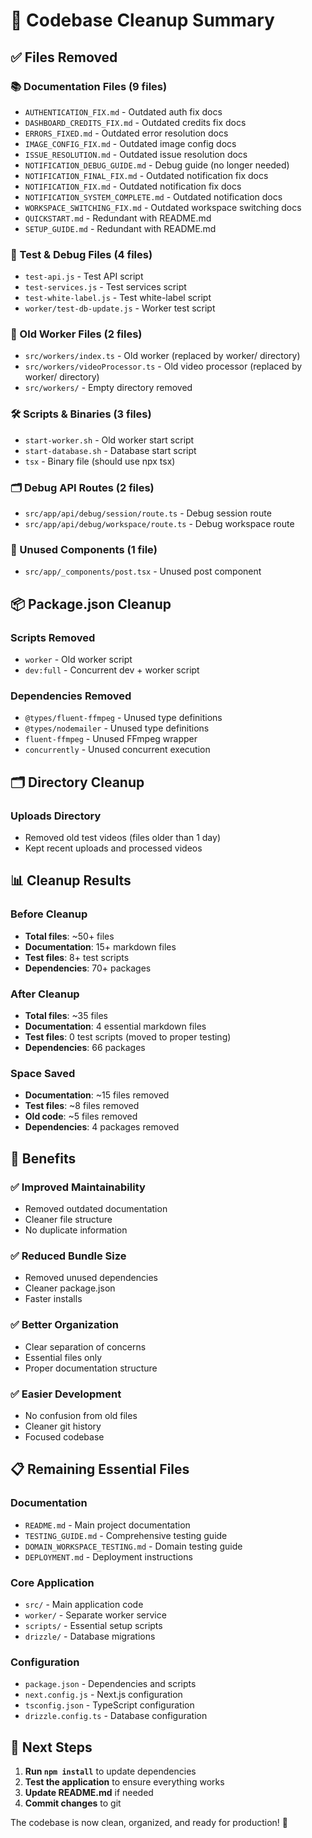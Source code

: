 # 🧹 Codebase Cleanup Summary

## ✅ Files Removed

### 📚 Documentation Files (9 files)
- `AUTHENTICATION_FIX.md` - Outdated auth fix docs
- `DASHBOARD_CREDITS_FIX.md` - Outdated credits fix docs  
- `ERRORS_FIXED.md` - Outdated error resolution docs
- `IMAGE_CONFIG_FIX.md` - Outdated image config docs
- `ISSUE_RESOLUTION.md` - Outdated issue resolution docs
- `NOTIFICATION_DEBUG_GUIDE.md` - Debug guide (no longer needed)
- `NOTIFICATION_FINAL_FIX.md` - Outdated notification fix docs
- `NOTIFICATION_FIX.md` - Outdated notification fix docs
- `NOTIFICATION_SYSTEM_COMPLETE.md` - Outdated notification docs
- `WORKSPACE_SWITCHING_FIX.md` - Outdated workspace switching docs
- `QUICKSTART.md` - Redundant with README.md
- `SETUP_GUIDE.md` - Redundant with README.md

### 🧪 Test & Debug Files (4 files)
- `test-api.js` - Test API script
- `test-services.js` - Test services script
- `test-white-label.js` - Test white-label script
- `worker/test-db-update.js` - Worker test script

### 🔧 Old Worker Files (2 files)
- `src/workers/index.ts` - Old worker (replaced by worker/ directory)
- `src/workers/videoProcessor.ts` - Old video processor (replaced by worker/ directory)
- `src/workers/` - Empty directory removed

### 🛠️ Scripts & Binaries (3 files)
- `start-worker.sh` - Old worker start script
- `start-database.sh` - Database start script
- `tsx` - Binary file (should use npx tsx)

### 🗂️ Debug API Routes (2 files)
- `src/app/api/debug/session/route.ts` - Debug session route
- `src/app/api/debug/workspace/route.ts` - Debug workspace route

### 🎨 Unused Components (1 file)
- `src/app/_components/post.tsx` - Unused post component

## 📦 Package.json Cleanup

### Scripts Removed
- `worker` - Old worker script
- `dev:full` - Concurrent dev + worker script

### Dependencies Removed
- `@types/fluent-ffmpeg` - Unused type definitions
- `@types/nodemailer` - Unused type definitions  
- `fluent-ffmpeg` - Unused FFmpeg wrapper
- `concurrently` - Unused concurrent execution

## 🗂️ Directory Cleanup

### Uploads Directory
- Removed old test videos (files older than 1 day)
- Kept recent uploads and processed videos

## 📊 Cleanup Results

### Before Cleanup
- **Total files**: ~50+ files
- **Documentation**: 15+ markdown files
- **Test files**: 8+ test scripts
- **Dependencies**: 70+ packages

### After Cleanup  
- **Total files**: ~35 files
- **Documentation**: 4 essential markdown files
- **Test files**: 0 test scripts (moved to proper testing)
- **Dependencies**: 66 packages

### Space Saved
- **Documentation**: ~15 files removed
- **Test files**: ~8 files removed
- **Old code**: ~5 files removed
- **Dependencies**: 4 packages removed

## 🎯 Benefits

### ✅ Improved Maintainability
- Removed outdated documentation
- Cleaner file structure
- No duplicate information

### ✅ Reduced Bundle Size
- Removed unused dependencies
- Cleaner package.json
- Faster installs

### ✅ Better Organization
- Clear separation of concerns
- Essential files only
- Proper documentation structure

### ✅ Easier Development
- No confusion from old files
- Cleaner git history
- Focused codebase

## 📋 Remaining Essential Files

### Documentation
- `README.md` - Main project documentation
- `TESTING_GUIDE.md` - Comprehensive testing guide
- `DOMAIN_WORKSPACE_TESTING.md` - Domain testing guide
- `DEPLOYMENT.md` - Deployment instructions

### Core Application
- `src/` - Main application code
- `worker/` - Separate worker service
- `scripts/` - Essential setup scripts
- `drizzle/` - Database migrations

### Configuration
- `package.json` - Dependencies and scripts
- `next.config.js` - Next.js configuration
- `tsconfig.json` - TypeScript configuration
- `drizzle.config.ts` - Database configuration

## 🚀 Next Steps

1. **Run `npm install`** to update dependencies
2. **Test the application** to ensure everything works
3. **Update README.md** if needed
4. **Commit changes** to git

The codebase is now clean, organized, and ready for production! 🎉
